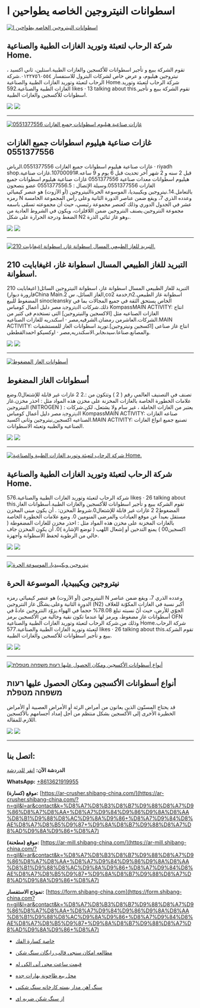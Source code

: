 # اسطوانات النيتروجين الخاصه يطواحين ا

<a href="https://swt.shibang-china.com/?n=gjl&l=ar&img&k=%D8%A7%D8%B3%D8%B7%D9%88%D8%A7%D9%86%D8%A7%D8%AA+%D8%A7%D9%84%D9%86%D9%8A%D8%AA%D8%B1%D9%88%D8%AC%D9%8A%D9%86+%D8%A7%D9%84%D8%AE%D8%A7%D8%B5%D9%87+%D9%8A%D8%B7%D9%88%D8%A7%D8%AD%D9%8A%D9%86+%D8%A7" target="_blank">![اسطوانات النيتروجين الخاصه يطواحين ا](http://static.shibang-china.com/all-800x300/1220.jpg)</a>

## شركة الرحاب لتعبئة وتوريد الغازات الطبية والصناعية Home.
تقوم الشركة ببيع و تأجير اسطوانات للأكسجين والغازات الطبية.استلين، ثاني اكسيد ، نيتروجين هيليوم، و عرض خاص لشركات البترول للاستفسار ٠١٢٢٧٥٦٠٥٥٤.شركة الرحاب لتعبئة وتوريد الغازات الطبية والصناعية Home.شركة الرحاب لتعبئة وتوريد الغازات الطبية والصناعية.592 likes · 13 talking about this.تقوم الشركة ببيع و تأجير اسطوانات للأكسجين والغازات الطبية.


<a href="https://whatsapp.shibangsoft.com/WhatsApp.php" target="_blank" title="WhatsApp">![](http://static.shibang-china.com/icon/whatsapp.png)</a> <a href="https://swt.shibang-china.com/?n=gjl&l=ar&icon&k=%D8%A7%D8%B3%D8%B7%D9%88%D8%A7%D9%86%D8%A7%D8%AA+%D8%A7%D9%84%D9%86%D9%8A%D8%AA%D8%B1%D9%88%D8%AC%D9%8A%D9%86+%D8%A7%D9%84%D8%AE%D8%A7%D8%B5%D9%87+%D9%8A%D8%B7%D9%88%D8%A7%D8%AD%D9%8A%D9%86+%D8%A7" target="_blank">![](http://static.shibang-china.com/icon/chat-ar.png)</a>

---

<a href="https://swt.shibang-china.com/?n=gjl&l=ar&img&k=%D8%A7%D8%B3%D8%B7%D9%88%D8%A7%D9%86%D8%A7%D8%AA+%D8%A7%D9%84%D9%86%D9%8A%D8%AA%D8%B1%D9%88%D8%AC%D9%8A%D9%86+%D8%A7%D9%84%D8%AE%D8%A7%D8%B5%D9%87+%D9%8A%D8%B7%D9%88%D8%A7%D8%AD%D9%8A%D9%86+%D8%A7" target="_blank">![غازات صناعية هيليوم اسطوانات جميع الغازات 0551377556](http://static.shibang-china.com/all-800x300/1403.jpg)</a>

## غازات صناعية هيليوم اسطوانات جميع الغازات 0551377556
غازات صناعية هيليوم اسطوانات جميع الغازات 0551377556.الرياض &middot; riyadh shop.قبل 2 سنه و 2 شهر آخر تحديث قبل 6 يوم و 9 ساعه.#10700091.غازات صناعية هيليوم اسطوانات معدات صناعية 0551377556 غازات صناعية هيليوم اسطوانات جميع الغازات 0551377556.وسيلة الإتصال : 0551377556.5 عضو ينصحون بالتعامل.14.نيتروجين ويكيبيديا، الموسوعة الحرةالنيتروجين (أو الآزوت) هو عنصر كيميائي رمزه N وعدده الذري 7، ويقع ضمن عناصر الدورة الثانية وعلى رأس المجموعة الخامسة عشر في الجدول الدوري وذلك كعنصر مجموعة رئيسي، حيث أن مجموعته تسمّى باسمه مجموعة النتروجين.يصنف النتروجين ضمن اللافلزات، ويكون في الشروط العادية من الضغط ودرجة الحرارة على شكل N2 وهو غاز ثنائي الذرة،.


<a href="https://whatsapp.shibangsoft.com/WhatsApp.php" target="_blank" title="WhatsApp">![](http://static.shibang-china.com/icon/whatsapp.png)</a> <a href="https://swt.shibang-china.com/?n=gjl&l=ar&icon&k=%D8%A7%D8%B3%D8%B7%D9%88%D8%A7%D9%86%D8%A7%D8%AA+%D8%A7%D9%84%D9%86%D9%8A%D8%AA%D8%B1%D9%88%D8%AC%D9%8A%D9%86+%D8%A7%D9%84%D8%AE%D8%A7%D8%B5%D9%87+%D9%8A%D8%B7%D9%88%D8%A7%D8%AD%D9%8A%D9%86+%D8%A7" target="_blank">![](http://static.shibang-china.com/icon/chat-ar.png)</a>

---

<a href="https://swt.shibang-china.com/?n=gjl&l=ar&img&k=%D8%A7%D8%B3%D8%B7%D9%88%D8%A7%D9%86%D8%A7%D8%AA+%D8%A7%D9%84%D9%86%D9%8A%D8%AA%D8%B1%D9%88%D8%AC%D9%8A%D9%86+%D8%A7%D9%84%D8%AE%D8%A7%D8%B5%D9%87+%D9%8A%D8%B7%D9%88%D8%A7%D8%AD%D9%8A%D9%86+%D8%A7" target="_blank">![غيغابايت 210l التبريد للغاز الطبيعي المسال اسطوانة غاز، اسطوانة.](http://static.shibang-china.com/all-800x300/1007.jpg)</a>

## غيغابايت 210l التبريد للغاز الطبيعي المسال اسطوانة غاز، اسطوانة.
غيغابايت 210l التبريد للغاز الطبيعي المسال اسطوانة غاز، اسطوانة النيتروجين السائل( قارورة ديوار)China Main.الغاز السائل، س 2,coخدمة 2,n2.اسطوانة غاز الطبيعي المضغوط للبيع sinocleansky الخاص يستحق الثقة في جميع المجالات بما في ذلك.شركات ﺍﻟﻧﻳﺗﺭﻭﺟﻳﻧ مصر دليل أعمال كومباس KompassMAIN ACTIVITY: انتاج الغازات الصناعيه مثل [الاكسجين والنيتروجين] التى تستخدم فى كثير من الشركات.العاشرمن رمضان.الشرقيه,مصر &middot; اسكندريه للغازات الصناعيه.MAIN ACTIVITY: انتاج غاز صناعى [اكسجين ونيتروجين].توريد اسطوانات الغاز للمستشفيات والمصانع.صناعا.سيدىجابر.الاسكندريه,مصر &middot; اوكسيكو احمدالقططى.


<a href="https://whatsapp.shibangsoft.com/WhatsApp.php" target="_blank" title="WhatsApp">![](http://static.shibang-china.com/icon/whatsapp.png)</a> <a href="https://swt.shibang-china.com/?n=gjl&l=ar&icon&k=%D8%A7%D8%B3%D8%B7%D9%88%D8%A7%D9%86%D8%A7%D8%AA+%D8%A7%D9%84%D9%86%D9%8A%D8%AA%D8%B1%D9%88%D8%AC%D9%8A%D9%86+%D8%A7%D9%84%D8%AE%D8%A7%D8%B5%D9%87+%D9%8A%D8%B7%D9%88%D8%A7%D8%AD%D9%8A%D9%86+%D8%A7" target="_blank">![](http://static.shibang-china.com/icon/chat-ar.png)</a>

---

<a href="https://swt.shibang-china.com/?n=gjl&l=ar&img&k=%D8%A7%D8%B3%D8%B7%D9%88%D8%A7%D9%86%D8%A7%D8%AA+%D8%A7%D9%84%D9%86%D9%8A%D8%AA%D8%B1%D9%88%D8%AC%D9%8A%D9%86+%D8%A7%D9%84%D8%AE%D8%A7%D8%B5%D9%87+%D9%8A%D8%B7%D9%88%D8%A7%D8%AD%D9%8A%D9%86+%D8%A7" target="_blank">![أسطوانات الغاز المضغوط](http://static.shibang-china.com/all-800x300/515.jpg)</a>

## أسطوانات الغاز المضغوط
تصنف في التصنيف العالمي رقم ( 2 ) وتتكون من :.2 2 غازات غير قابلة للإشتعال0.وضع علامات الخطورة الخاصة بالغازات المخزنة على مخزن هذه المواد مثل : احذر مخزن.غاز النيتروجين (NITROGEN ) : يعتبر من الغازات الخاملة ، غير سام ولا يشتعل، لكن.شركات ﺍﻟﻧﻳﺗﺭﻭﺟﻳﻧ مصر دليل أعمال كومباس KompassMAIN ACTIVITY: صناعه الغازات الصناعيه اكسجين,نيتروجين وثانى اكسيد.MAIN ACTIVITY: تصنيع جميع انواع الغازات الصناعيه والطبيه وتعبئه الاسطوانات.


<a href="https://whatsapp.shibangsoft.com/WhatsApp.php" target="_blank" title="WhatsApp">![](http://static.shibang-china.com/icon/whatsapp.png)</a> <a href="https://swt.shibang-china.com/?n=gjl&l=ar&icon&k=%D8%A7%D8%B3%D8%B7%D9%88%D8%A7%D9%86%D8%A7%D8%AA+%D8%A7%D9%84%D9%86%D9%8A%D8%AA%D8%B1%D9%88%D8%AC%D9%8A%D9%86+%D8%A7%D9%84%D8%AE%D8%A7%D8%B5%D9%87+%D9%8A%D8%B7%D9%88%D8%A7%D8%AD%D9%8A%D9%86+%D8%A7" target="_blank">![](http://static.shibang-china.com/icon/chat-ar.png)</a>

---

<a href="https://swt.shibang-china.com/?n=gjl&l=ar&img&k=%D8%A7%D8%B3%D8%B7%D9%88%D8%A7%D9%86%D8%A7%D8%AA+%D8%A7%D9%84%D9%86%D9%8A%D8%AA%D8%B1%D9%88%D8%AC%D9%8A%D9%86+%D8%A7%D9%84%D8%AE%D8%A7%D8%B5%D9%87+%D9%8A%D8%B7%D9%88%D8%A7%D8%AD%D9%8A%D9%86+%D8%A7" target="_blank">![شركة الرحاب لتعبئة وتوريد الغازات الطبية والصناعية Home.](http://static.shibang-china.com/all-800x300/1459.jpg)</a>

## شركة الرحاب لتعبئة وتوريد الغازات الطبية والصناعية Home.
شركة الرحاب لتعبئة وتوريد الغازات الطبية والصناعية.576 likes · 26 talking about this.تقوم الشركة ببيع و تأجير اسطوانات للأكسجين والغازات الطبية.أسطوانات الغاز المضغوط2 2 غازات غير قابلة للإشتعال0.شروط المخزن: . أن يكون مبنى المخزن مستقل بعيداً عن موقع العيادات والمرضى المنومين 0. وضع علامات الخطورة الخاصة بالغازات المخزنة على مخزن هذه المواد مثل : احذر مخزن للغازات المضغوطة ( اكسجين00 ) يمنع التدخين أو إشعال اللهب ( توضع الإشارة )0. أن يكون المخزن جاف خالي من الرطوبة لحفظ الأسطوانة وأجهزة.


<a href="https://whatsapp.shibangsoft.com/WhatsApp.php" target="_blank" title="WhatsApp">![](http://static.shibang-china.com/icon/whatsapp.png)</a> <a href="https://swt.shibang-china.com/?n=gjl&l=ar&icon&k=%D8%A7%D8%B3%D8%B7%D9%88%D8%A7%D9%86%D8%A7%D8%AA+%D8%A7%D9%84%D9%86%D9%8A%D8%AA%D8%B1%D9%88%D8%AC%D9%8A%D9%86+%D8%A7%D9%84%D8%AE%D8%A7%D8%B5%D9%87+%D9%8A%D8%B7%D9%88%D8%A7%D8%AD%D9%8A%D9%86+%D8%A7" target="_blank">![](http://static.shibang-china.com/icon/chat-ar.png)</a>

---

<a href="https://swt.shibang-china.com/?n=gjl&l=ar&img&k=%D8%A7%D8%B3%D8%B7%D9%88%D8%A7%D9%86%D8%A7%D8%AA+%D8%A7%D9%84%D9%86%D9%8A%D8%AA%D8%B1%D9%88%D8%AC%D9%8A%D9%86+%D8%A7%D9%84%D8%AE%D8%A7%D8%B5%D9%87+%D9%8A%D8%B7%D9%88%D8%A7%D8%AD%D9%8A%D9%86+%D8%A7" target="_blank">![نيتروجين ويكيبيديا، الموسوعة الحرة](http://static.shibang-china.com/all-800x300/1072.jpg)</a>

## نيتروجين ويكيبيديا، الموسوعة الحرة
النيتروجين (أو الآزوت) هو عنصر كيميائي رمزه N وعدده الذري 7، ويقع ضمن عناصر الدورة الثانية وعلى.يشكّل غاز النتروجين (N2) أكبر نسبة في الغازات المكوّنة للغلاف الجوّي للأرض، حيث أنّ نسبته تبلغ 78.08% حجماً في الهواء.يزوّد النتروجين عادةً في أسطوانات غاز مضغوط، ويرمز لها عندما تكون نقية وخالية من الأكسجين برمز OFN وذلك من.شركة الرحاب لتعبئة وتوريد الغازات الطبية والصناعية Home.شركة الرحاب لتعبئة وتوريد الغازات الطبية والصناعية.577 likes · 26 talking about this.تقوم الشركة ببيع و تأجير اسطوانات للأكسجين والغازات الطبية.


<a href="https://whatsapp.shibangsoft.com/WhatsApp.php" target="_blank" title="WhatsApp">![](http://static.shibang-china.com/icon/whatsapp.png)</a> <a href="https://swt.shibang-china.com/?n=gjl&l=ar&icon&k=%D8%A7%D8%B3%D8%B7%D9%88%D8%A7%D9%86%D8%A7%D8%AA+%D8%A7%D9%84%D9%86%D9%8A%D8%AA%D8%B1%D9%88%D8%AC%D9%8A%D9%86+%D8%A7%D9%84%D8%AE%D8%A7%D8%B5%D9%87+%D9%8A%D8%B7%D9%88%D8%A7%D8%AD%D9%8A%D9%86+%D8%A7" target="_blank">![](http://static.shibang-china.com/icon/chat-ar.png)</a>

---

<a href="https://swt.shibang-china.com/?n=gjl&l=ar&img&k=%D8%A7%D8%B3%D8%B7%D9%88%D8%A7%D9%86%D8%A7%D8%AA+%D8%A7%D9%84%D9%86%D9%8A%D8%AA%D8%B1%D9%88%D8%AC%D9%8A%D9%86+%D8%A7%D9%84%D8%AE%D8%A7%D8%B5%D9%87+%D9%8A%D8%B7%D9%88%D8%A7%D8%AD%D9%8A%D9%86+%D8%A7" target="_blank">![أنواع أسطوانات الأكسجين ومكان الحصول عليها רעות משפחה מטפלת](http://static.shibang-china.com/all-800x300/530.jpg)</a>

## أنواع أسطوانات الأكسجين ومكان الحصول عليها רעות משפחה מטפלת
قد يحتاج المسنّون الذين يعانون من أمراض الرئة أو الأمراض العصبية أو الأمراض الخطيرة الأخرى إلى الأكسجين بشكل منتظم من أجل إمداد أجسامهم بالأكسجين اللازم.للمقالة.

<a href="https://whatsapp.shibangsoft.com/WhatsApp.php" target="_blank" title="WhatsApp">![](http://static.shibang-china.com/icon/whatsapp.png)</a> <a href="https://swt.shibang-china.com/?n=gjl&l=ar&icon&k=%D8%A7%D8%B3%D8%B7%D9%88%D8%A7%D9%86%D8%A7%D8%AA+%D8%A7%D9%84%D9%86%D9%8A%D8%AA%D8%B1%D9%88%D8%AC%D9%8A%D9%86+%D8%A7%D9%84%D8%AE%D8%A7%D8%B5%D9%87+%D9%8A%D8%B7%D9%88%D8%A7%D8%AD%D9%8A%D9%86+%D8%A7" target="_blank">![](http://static.shibang-china.com/icon/chat-ar.png)</a>

---
## اتصل بنا:

**الدردشة الآن:** [انقر للدردشة](https://swt.shibang-china.com?n=gjl&l=ar&contact&k=%D8%A7%D8%B3%D8%B7%D9%88%D8%A7%D9%86%D8%A7%D8%AA+%D8%A7%D9%84%D9%86%D9%8A%D8%AA%D8%B1%D9%88%D8%AC%D9%8A%D9%86+%D8%A7%D9%84%D8%AE%D8%A7%D8%B5%D9%87+%D9%8A%D8%B7%D9%88%D8%A7%D8%AD%D9%8A%D9%86+%D8%A7)

**WhatsApp:**  [+8613621919955](https://whatsapp.shibangsoft.com/WhatsApp.php)

**موقع (كسارة):** [https://ar-crusher.shibang-china.com/](https://ar-crusher.shibang-china.com/?n=gjl&l=ar&contact&k=%D8%A7%D8%B3%D8%B7%D9%88%D8%A7%D9%86%D8%A7%D8%AA+%D8%A7%D9%84%D9%86%D9%8A%D8%AA%D8%B1%D9%88%D8%AC%D9%8A%D9%86+%D8%A7%D9%84%D8%AE%D8%A7%D8%B5%D9%87+%D9%8A%D8%B7%D9%88%D8%A7%D8%AD%D9%8A%D9%86+%D8%A7)

**موقع (مطحنة):** [https://ar-mill.shibang-china.com/](https://ar-mill.shibang-china.com/?n=gjl&l=ar&contact&k=%D8%A7%D8%B3%D8%B7%D9%88%D8%A7%D9%86%D8%A7%D8%AA+%D8%A7%D9%84%D9%86%D9%8A%D8%AA%D8%B1%D9%88%D8%AC%D9%8A%D9%86+%D8%A7%D9%84%D8%AE%D8%A7%D8%B5%D9%87+%D9%8A%D8%B7%D9%88%D8%A7%D8%AD%D9%8A%D9%86+%D8%A7)

**نموذج الاستفسار:** [https://form.shibang-china.com](https://form.shibang-china.com?n=gjl&l=ar&contact&k=%D8%A7%D8%B3%D8%B7%D9%88%D8%A7%D9%86%D8%A7%D8%AA+%D8%A7%D9%84%D9%86%D9%8A%D8%AA%D8%B1%D9%88%D8%AC%D9%8A%D9%86+%D8%A7%D9%84%D8%AE%D8%A7%D8%B5%D9%87+%D9%8A%D8%B7%D9%88%D8%A7%D8%AD%D9%8A%D9%86+%D8%A7)

* [خاصة كسارة الفك](../36/%D8%AE%D8%A7%D8%B5%D8%A9%20%D9%83%D8%B3%D8%A7%D8%B1%D8%A9%20%D8%A7%D9%84%D9%81%D9%83.md)

* [مطالعه امکان سنجی قالب رایگان سنگ شکن](../37/%D9%85%D8%B7%D8%A7%D9%84%D8%B9%D9%87%20%D8%A7%D9%85%DA%A9%D8%A7%D9%86%20%D8%B3%D9%86%D8%AC%DB%8C%20%D9%82%D8%A7%D9%84%D8%A8%20%D8%B1%D8%A7%DB%8C%DA%AF%D8%A7%D9%86%20%D8%B3%D9%86%DA%AF%20%D8%B4%DA%A9%D9%86.md)

* [قیمت ساعت مچی آنی الکی له](../36/%D9%82%DB%8C%D9%85%D8%AA%20%D8%B3%D8%A7%D8%B9%D8%AA%20%D9%85%DA%86%DB%8C%20%D8%A2%D9%86%DB%8C%20%D8%A7%D9%84%DA%A9%DB%8C%20%D9%84%D9%87.md)

* [محل بيع طاحونة بهارات جده](../39/%D9%85%D8%AD%D9%84%20%D8%A8%D9%8A%D8%B9%20%D8%B7%D8%A7%D8%AD%D9%88%D9%86%D8%A9%20%D8%A8%D9%87%D8%A7%D8%B1%D8%A7%D8%AA%20%D8%AC%D8%AF%D9%87.md)

* [سنگ آهن مدار بسته کارخانه سنگ شکنی](../40/%D8%B3%D9%86%DA%AF%20%D8%A2%D9%87%D9%86%20%D9%85%D8%AF%D8%A7%D8%B1%20%D8%A8%D8%B3%D8%AA%D9%87%20%DA%A9%D8%A7%D8%B1%D8%AE%D8%A7%D9%86%D9%87%20%D8%B3%D9%86%DA%AF%20%D8%B4%DA%A9%D9%86%DB%8C.md)

* [از سنگ شکن ضربه ای](../37/%D8%A7%D8%B2%20%D8%B3%D9%86%DA%AF%20%D8%B4%DA%A9%D9%86%20%D8%B6%D8%B1%D8%A8%D9%87%20%D8%A7%DB%8C.md)